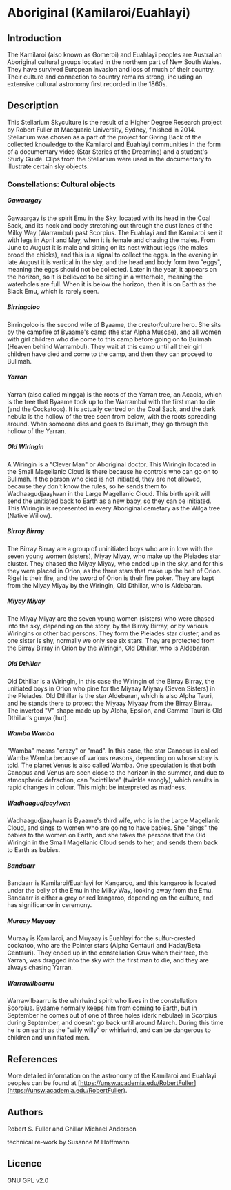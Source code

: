 # Aboriginal (Kamilaroi/Euahlayi)

## Introduction

The Kamilaroi (also known as Gomeroi) and Euahlayi peoples are Australian Aboriginal cultural groups located in the northern part of New South Wales. They have survived European invasion and loss of much of their country. Their culture and connection to country remains strong, including an extensive cultural astronomy first recorded in the 1860s.

## Description

This Stellarium Skyculture is the result of a Higher Degree Research project by Robert Fuller at Macquarie University, Sydney, finished in 2014. Stellarium was chosen as a part of the project for Giving Back of the collected knowledge to the Kamilaroi and Euahlayi communities in the form of a documentary video (Star Stories of the Dreaming) and a student's Study Guide. Clips from the Stellarium were used in the documentary to illustrate certain sky objects.

### Constellations: Cultural objects

##### Gawaargay

Gawaargay is the spirit Emu in the Sky, located with its head in the Coal Sack, and its neck and body stretching out through the dust lanes of the Milky Way (Warrambul) past Scorpius. The Euahlayi and the Kamilaroi see it with legs in April and May, when it is female and chasing the males. From June to August it is male and sitting on its nest without legs (the males brood the chicks), and this is a signal to collect the eggs. In the evening in late August it is vertical in the sky, and the head and body form two "eggs", meaning the eggs should not be collected. Later in the year, it appears on the horizon, so it is believed to be sitting in a waterhole, meaning the waterholes are full. When it is below the horizon, then it is on Earth as the Black Emu, which is rarely seen.

##### Birringoloo

Birringoloo is the second wife of Byaame, the creator/culture hero. She sits by the campfire of Byaame's camp (the star Alpha Muscae), and all women with girl children who die come to this camp before going on to Bulimah (Heaven behind Warrambul). They wait at this camp until all their girl children have died and come to the camp, and then they can proceed to Bulimah.

##### Yarran

Yarran (also called mingga) is the roots of the Yarran tree, an Acacia, which is the tree that Byaame took up to the Warrambul with the first man to die (and the Cockatoos). It is actually centred on the Coal Sack, and the dark nebula is the hollow of the tree seen from below, with the roots spreading around. When someone dies and goes to Bulimah, they go through the hollow of the Yarran.

##### Old Wiringin

A Wiringin is a "Clever Man" or Aboriginal doctor. This Wiringin located in the Small Magellanic Cloud is there because he controls who can go on to Bulimah. If the person who died is not initiated, they are not allowed, because they don't know the rules, so he sends them to Wadhaagudjaaylwan in the Large Magellanic Cloud. This birth spirit will send the unitiated back to Earth as a new baby, so they can be initiated. This Wiringin is represented in every Aboriginal cemetary as the Wilga tree (Native Willow).

##### Birray Birray

The Birray Birray are a group of uninitiated boys who are in love with the seven young women (sisters), Miyay Miyay, who make up the Pleiades star cluster. They chased the Miyay Miyay, who ended up in the sky, and for this they were placed in Orion, as the three stars that make up the belt of Orion. Rigel is their fire, and the sword of Orion is their fire poker. They are kept from the Miyay Miyay by the Wiringin, Old Dthillar, who is Aldebaran.

##### Miyay Miyay

The Miyay Miyay are the seven young women (sisters) who were chased into the sky, depending on the story, by the Birray Birray, or by various Wiringins or other bad persons. They form the Pleiades star cluster, and as one sister is shy, normally we only see six stars. They are protected from the Birray Birray in Orion by the Wiringin, Old Dthillar, who is Aldebaran.

##### Old Dthillar

Old Dthillar is a Wiringin, in this case the Wiringin of the Birray Birray, the unitiated boys in Orion who pine for the Miyaay Miyaay (Seven Sisters) in the Pleiades. Old Dthillar is the star Aldebaran, which is also Alpha Tauri, and he stands there to protect the Miyaay Miyaay from the Birray Birray. The inverted "V" shape made up by Alpha, Epsilon, and Gamma Tauri is Old Dthillar's gunya (hut).

##### Wamba Wamba

"Wamba" means "crazy" or "mad". In this case, the star Canopus is called Wamba Wamba because of various reasons, depending on whose story is told. The planet Venus is also called Wamba. One speculation is that both Canopus and Venus are seen close to the horizon in the summer, and due to atmospheric defraction, can "scintillate" (twinkle srongly), which results in rapid changes in colour. This might be interpreted as madness.

##### Wadhaagudjaaylwan

Wadhaagudjaaylwan is Byaame's third wife, who is in the Large Magellanic Cloud, and sings to women who are going to have babies. She "sings" the babies to the women on Earth, and she takes the persons that the Old Wiringin in the Small Magellanic Cloud sends to her, and sends them back to Earth as babies.

##### Bandaarr

Bandaarr is Kamilaroi/Euahlayi for Kangaroo, and this kangaroo is located under the belly of the Emu in the Milky Way, looking away from the Emu. Bandaarr is either a grey or red kangaroo, depending on the culture, and has significance in ceremony.

##### Muraay Muyaay

Muraay is Kamilaroi, and Muyaay is Euahlayi for the sulfur-crested cockatoo, who are the Pointer stars (Alpha Centauri and Hadar/Beta Centauri). They ended up in the constellation Crux when their tree, the Yarran, was dragged into the sky with the first man to die, and they are always chasing Yarran.

##### Warrawilbaarru

Warrawilbaarru is the whirlwind spirit who lives in the constellation Scorpius. Byaame normally keeps him from coming to Earth, but in September he comes out of one of three holes (dark nebulae) in Scorpius during September, and doesn't go back until around March. During this time he is on earth as the "willy willy" or whirlwind, and can be dangerous to children and uninitiated men.

## References

More detailed information on the astronomy of the Kamilaroi and Euahlayi peoples can be found at [https://unsw.academia.edu/RobertFuller](https://unsw.academia.edu/RobertFuller).

## Authors

Robert S. Fuller and Ghillar Michael Anderson

technical re-work by Susanne M Hoffmann 

## Licence

GNU GPL v2.0
